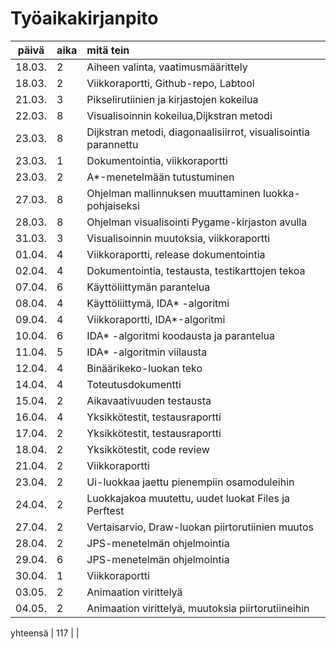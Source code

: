 # Työaikakirjanpito

| päivä | aika | mitä tein  |
| :----:|:-----| :-----|
| 18.03. | 2    | Aiheen valinta, vaatimusmäärittely|
| 18.03. | 2    | Viikkoraportti, Github-repo, Labtool|
| 21.03. | 3    | Pikselirutiinien ja kirjastojen kokeilua|
| 22.03. | 8    | Visualisoinnin kokeilua,Dijkstran metodi|
| 23.03. | 8    | Dijkstran metodi, diagonaalisiirrot, visualisointia parannettu|
| 23.03. | 1    | Dokumentointia, viikkoraportti|
| 23.03. | 2    | A*-menetelmään tutustuminen|
| 27.03. | 8    | Ohjelman mallinnuksen muuttaminen luokka-pohjaiseksi|
| 28.03. | 8    | Ohjelman visualisointi Pygame-kirjaston avulla |
| 31.03. | 3    | Visualisoinnin muutoksia, viikkoraportti |
| 01.04. | 4    | Viikkoraportti, release dokumentointia |
| 02.04. | 4    | Dokumentointia, testausta, testikarttojen tekoa |
| 07.04. | 6    | Käyttöliittymän parantelua |
| 08.04. | 4    | Käyttöliittymä, IDA* -algoritmi |
| 09.04. | 4    | Viikkoraportti, IDA*-algoritmi|
| 10.04. | 6    | IDA* -algoritmi koodausta ja parantelua|
| 11.04. | 5    | IDA* -algoritmin viilausta|
| 12.04. | 4    | Binäärikeko-luokan teko|
| 14.04. | 4    | Toteutusdokumentti|
| 15.04. | 2    | Aikavaativuuden testausta|
| 16.04. | 4    | Yksikkötestit, testausraportti|
| 17.04. | 2    | Yksikkötestit, testausraportti|
| 18.04. | 2    | Yksikkötestit, code review|
| 21.04. | 2    | Viikkoraportti|
| 23.04. | 2    | Ui-luokkaa jaettu pienempiin osamoduleihin|
| 24.04. | 2    | Luokkajakoa muutettu, uudet luokat Files ja Perftest|
| 27.04. | 2    | Vertaisarvio, Draw-luokan piirtorutiinien muutos|
| 28.04. | 2    | JPS-menetelmän ohjelmointia|
| 29.04. | 6    | JPS-menetelmän ohjelmointia|
| 30.04. | 1    | Viikkoraportti|
| 03.05. | 2    | Animaation virittelyä|
| 04.05. | 2    | Animaation virittelyä, muutoksia piirtorutiineihin|

yhteensä    | 117 | |
